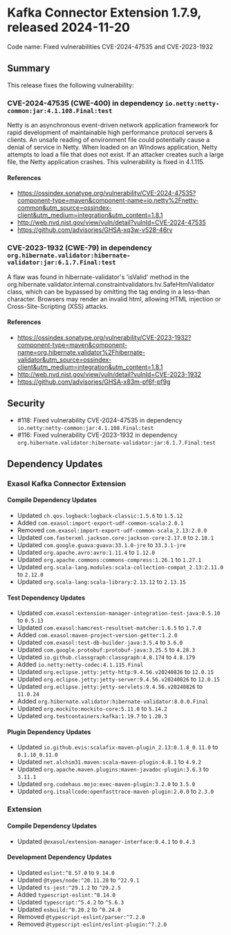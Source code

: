 # Kafka Connector Extension 1.7.9, released 2024-11-20

Code name: Fixed vulnerabilities CVE-2024-47535 and CVE-2023-1932

## Summary

This release fixes the following vulnerability:

### CVE-2024-47535 (CWE-400) in dependency `io.netty:netty-common:jar:4.1.108.Final:test`
Netty is an asynchronous event-driven network application framework for rapid development of maintainable high performance protocol servers & clients. An unsafe reading of environment file could potentially cause a denial of service in Netty. When loaded on an Windows application, Netty attempts to load a file that does not exist. If an attacker creates such a large file, the Netty application crashes. This vulnerability is fixed in 4.1.115.
#### References
* https://ossindex.sonatype.org/vulnerability/CVE-2024-47535?component-type=maven&component-name=io.netty%2Fnetty-common&utm_source=ossindex-client&utm_medium=integration&utm_content=1.8.1
* http://web.nvd.nist.gov/view/vuln/detail?vulnId=CVE-2024-47535
* https://github.com/advisories/GHSA-xq3w-v528-46rv

### CVE-2023-1932 (CWE-79) in dependency `org.hibernate.validator:hibernate-validator:jar:6.1.7.Final:test`
A flaw was found in hibernate-validator's 'isValid' method in the org.hibernate.validator.internal.constraintvalidators.hv.SafeHtmlValidator class, which can be bypassed by omitting the tag ending in a less-than character. Browsers may render an invalid html, allowing HTML injection or Cross-Site-Scripting (XSS) attacks.
#### References
* https://ossindex.sonatype.org/vulnerability/CVE-2023-1932?component-type=maven&component-name=org.hibernate.validator%2Fhibernate-validator&utm_source=ossindex-client&utm_medium=integration&utm_content=1.8.1
* http://web.nvd.nist.gov/view/vuln/detail?vulnId=CVE-2023-1932
* https://github.com/advisories/GHSA-x83m-pf6f-pf9g

## Security

* #118: Fixed vulnerability CVE-2024-47535 in dependency `io.netty:netty-common:jar:4.1.108.Final:test`
* #116: Fixed vulnerability CVE-2023-1932 in dependency `org.hibernate.validator:hibernate-validator:jar:6.1.7.Final:test`

## Dependency Updates

### Exasol Kafka Connector Extension

#### Compile Dependency Updates

* Updated `ch.qos.logback:logback-classic:1.5.6` to `1.5.12`
* Added `com.exasol:import-export-udf-common-scala:2.0.1`
* Removed `com.exasol:import-export-udf-common-scala_2.13:2.0.0`
* Updated `com.fasterxml.jackson.core:jackson-core:2.17.0` to `2.18.1`
* Updated `com.google.guava:guava:33.1.0-jre` to `33.3.1-jre`
* Updated `org.apache.avro:avro:1.11.4` to `1.12.0`
* Updated `org.apache.commons:commons-compress:1.26.1` to `1.27.1`
* Updated `org.scala-lang.modules:scala-collection-compat_2.13:2.11.0` to `2.12.0`
* Updated `org.scala-lang:scala-library:2.13.12` to `2.13.15`

#### Test Dependency Updates

* Updated `com.exasol:extension-manager-integration-test-java:0.5.10` to `0.5.13`
* Updated `com.exasol:hamcrest-resultset-matcher:1.6.5` to `1.7.0`
* Added `com.exasol:maven-project-version-getter:1.2.0`
* Updated `com.exasol:test-db-builder-java:3.5.4` to `3.6.0`
* Updated `com.google.protobuf:protobuf-java:3.25.5` to `4.28.3`
* Updated `io.github.classgraph:classgraph:4.8.174` to `4.8.179`
* Added `io.netty:netty-codec:4.1.115.Final`
* Updated `org.eclipse.jetty:jetty-http:9.4.56.v20240826` to `12.0.15`
* Updated `org.eclipse.jetty:jetty-server:9.4.56.v20240826` to `12.0.15`
* Updated `org.eclipse.jetty:jetty-servlets:9.4.56.v20240826` to `11.0.24`
* Added `org.hibernate.validator:hibernate-validator:8.0.0.Final`
* Updated `org.mockito:mockito-core:5.11.0` to `5.14.2`
* Updated `org.testcontainers:kafka:1.19.7` to `1.20.3`

#### Plugin Dependency Updates

* Updated `io.github.evis:scalafix-maven-plugin_2.13:0.1.8_0.11.0` to `0.1.10_0.11.0`
* Updated `net.alchim31.maven:scala-maven-plugin:4.8.1` to `4.9.2`
* Updated `org.apache.maven.plugins:maven-javadoc-plugin:3.6.3` to `3.11.1`
* Updated `org.codehaus.mojo:exec-maven-plugin:3.2.0` to `3.5.0`
* Updated `org.itsallcode:openfasttrace-maven-plugin:2.0.0` to `2.3.0`

### Extension

#### Compile Dependency Updates

* Updated `@exasol/extension-manager-interface:0.4.1` to `0.4.3`

#### Development Dependency Updates

* Updated `eslint:^8.57.0` to `9.14.0`
* Updated `@types/node:^20.11.28` to `^22.9.1`
* Updated `ts-jest:^29.1.2` to `^29.2.5`
* Added `typescript-eslint:^8.14.0`
* Updated `typescript:^5.4.2` to `^5.6.3`
* Updated `esbuild:^0.20.2` to `^0.24.0`
* Removed `@typescript-eslint/parser:^7.2.0`
* Removed `@typescript-eslint/eslint-plugin:^7.2.0`
